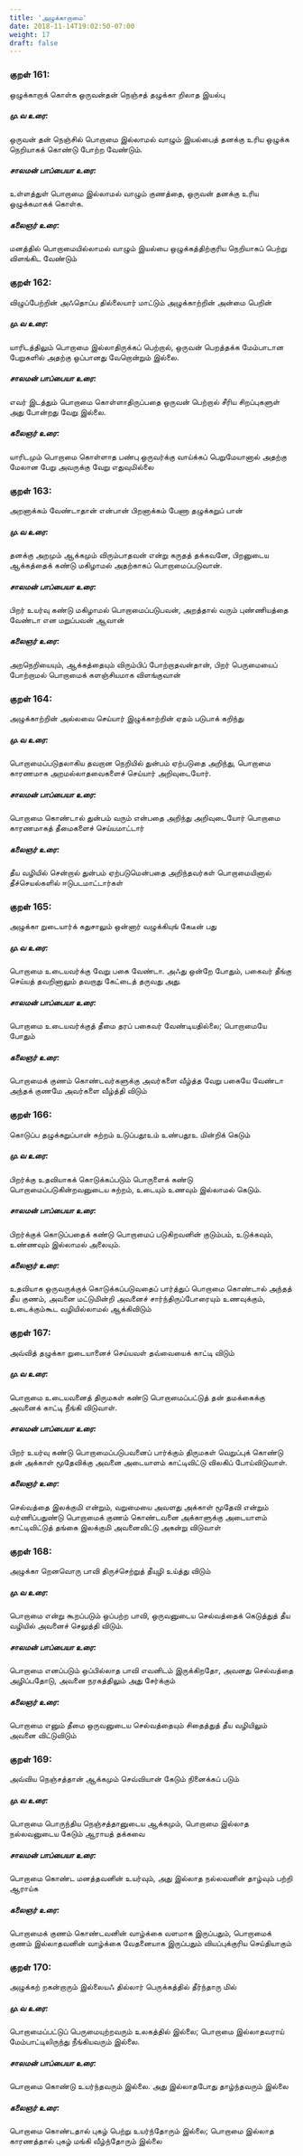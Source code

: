 ```yaml
---
title: 'அழுக்காறாமை'
date: 2018-11-14T19:02:50-07:00
weight: 17
draft: false
---
```


### குறள் 161:
ஒழுக்காறாக் கொள்க ஒருவன்தன் நெஞ்சத்
தழுக்கா றிலாத இயல்பு
##### மு.வ உரை:
ஒருவன் தன் நெஞ்சில் பொறாமை இல்லாமல் வாழும் இயல்பைத் தனக்கு உரிய ஒழுக்க நெறியாகக் கொண்டு போற்ற வேண்டும்.
##### சாலமன் பாப்பையா உரை:
உள்ளத்துள் பொறாமை இல்லாமல் வாழும் குணத்தை, ஒருவன் தனக்கு உரிய ஒழுக்கமாகக் கொள்க.
##### கலைஞர் உரை:
மனத்தில் பொறாமையில்லாமல் வாழும் இயல்பை ஒழுக்கத்திற்குரிய நெறியாகப் பெற்று விளங்கிட வேண்டும்
### குறள் 162:
விழுப்பேற்றின் அஃதொப்ப தில்லையார் மாட்டும்
அழுக்காற்றின் அன்மை பெறின்
##### மு.வ உரை:
யாரிடத்திலும் பொறாமை இல்லாதிருக்கப் பெற்றால், ஒருவன் பெறத்தக்க மேம்பாடான பேறுகளில் அதற்கு ஒப்பானது வேறொன்றும் இல்லை.
##### சாலமன் பாப்பையா உரை:
எவர் இடத்தும் பொறாமை கொள்ளாதிருப்பதை ஒருவன் பெற்றால் சீரிய சிறப்புகளுள் அது போன்றது வேறு இல்லை.
##### கலைஞர் உரை:
யாரிடமும் பொறாமை கொள்ளாத பண்பு ஒருவர்க்கு வாய்க்கப் பெறுமேயானால் அதற்கு மேலான பேறு அவருக்கு வேறு எதுவுமில்லை
### குறள் 163:
அறனாக்கம் வேண்டாதான் என்பான் பிறனாக்கம்
பேணா தழுக்கறுப் பான்
##### மு.வ உரை:
தனக்கு அறமும் ஆக்கமும் விரும்பாதவன் என்று கருதத் தக்கவனே, பிறனுடைய ஆக்கத்தைக் கண்டு மகிழாமல் அதற்காகப் பொறாமைப்படுவான்.
##### சாலமன் பாப்பையா உரை:
பிறர் உயர்வு கண்டு மகிழாமல் பொறாமைப்படுபவன், அறத்தால் வரும் புண்ணியத்தை வேண்டா என மறுப்பவன் ஆவான்
##### கலைஞர் உரை:
அறநெறியையும், ஆக்கத்தையும் விரும்பிப் போற்றாதவன்தான், பிறர் பெருமையைப் போற்றாமல் பொறாமைக் களஞ்சியமாக விளங்குவான்
### குறள் 164:
அழுக்காற்றின் அல்லவை செய்யார் இழுக்காற்றின்
ஏதம் படுபாக் கறிந்து
##### மு.வ உரை:
பொறாமைப்படுதலாகிய தவறான நெறியில் துன்பம் ஏற்படுத‌ை அறிந்து, பொறாமை காரணமாக அறமல்லாதவைகளைச் செய்யார் அறிவுடையோர்.
##### சாலமன் பாப்பையா உரை:
பொறாமை கொண்டால் துன்பம் வரும் என்பதை அறிந்து அறிவுடையோர் பொறாமை காரணமாகத் தீமைகளைச் செய்யமாட்டார்
##### கலைஞர் உரை:
தீய வழியில் சென்றால் துன்பம் ஏற்படுமென்பதை அறிந்தவர்கள் பொறாமையினால் தீச்செயல்களில் ஈடுபடமாட்டார்கள்
### குறள் 165:
அழுக்கா றுடையார்க் கதுசாலும் ஒன்னார்
வழுக்கியுங் கேடீன் பது
##### மு.வ உரை:
பொறாமை உடை‌யவர்க்கு வேறு பகை வேண்டா. அஃது ஒன்றே போதும், பகைவர் தீங்கு செய்யத் தவறினாலும் தவறாது கேட்டைத் தருவது அது.
##### சாலமன் பாப்பையா உரை:
பொறாமை உடையவர்க்குத் தீமை தரப் பகைவர் வேண்டியதில்லை; பொறாமையே போதும்
##### கலைஞர் உரை:
பொறாமைக் குணம் கொண்டவர்களுக்கு அவர்களை வீழ்த்த வேறு பகையே வேண்டா அந்தக் குணமே அவர்களை வீழ்த்தி விடும்
### குறள் 166:
கொடுப்ப தழுக்கறுப்பான் சுற்றம் உடுப்பதூஉம்
உண்பதூஉ மின்றிக் கெடும்
##### மு.வ உரை:
பிறர்க்கு உதவியாகக் கொடுக்கப்படும் பொருளைக் கண்டு பொறாமைப்படுகின்றவனுடைய சுற்றம், உடையும் உணவும் இல்லாமல் கெடும்.
##### சாலமன் பாப்பையா உரை:
பிறர்க்குக் கொடுப்பதைக் கண்டு பொறாமைப் படுகிறவனின் குடும்பம், உடுக்கவும், உண்ணவும் இல்லாமல் அலையும்.
##### கலைஞர் உரை:
உதவியாக ஒருவருக்குக் கொடுக்கப்படுவதைப் பார்த்துப் பொறாமை கொண்டால் அந்தத் தீய குணம், அவனை மட்டுமின்றி அவனைச் சார்ந்திருப்போரையும் உணவுக்கும், உடைக்கும்கூட வழியில்லாமல் ஆக்கிவிடும்
### குறள் 167:
அவ்வித் தழுக்கா றுடையானைச் செய்யவள்
தவ்வையைக் காட்டி விடும்
##### மு.வ உரை:
பொறாமை உடையவனைத் திருமகள் கண்டு பொறாமைப்பட்டுத் தன் தமக்கைக்கு அவனைக் காட்டி நீங்கி விடுவாள்.
##### சாலமன் பாப்பையா உரை:
பிறர் உயர்வு கண்டு பொறாமைப்படுபவனைப் பார்க்கும் திருமகள் வெறுப்புக் கொண்டு தன் அக்காள் மூதேவிக்கு அவனை அடையாளம் காட்டிவிட்டு விலகிப் போய்விடுவாள்.
##### கலைஞர் உரை:
செல்வத்தை இலக்குமி என்றும், வறுமையை அவளது அக்காள் மூதேவி என்றும் வர்ணிப்பதுண்டு பொறாமைக் குணம் கொண்டவனை அக்காளுக்கு அடையாளம் காட்டிவிட்டுத் தங்கை இலக்குமி அவனைவிட்டு அகன்று விடுவாள்
### குறள் 168:
அழுக்கா றெனவொரு பாவி திருச்செற்றுத்
தீயுழி உய்த்து விடும்
##### மு.வ உரை:
பொறாமை என்று கூறப்படும் ஒப்பற்ற பாவி, ஒருவனுடைய செல்வத்தைக் கெடுத்துத் தீய வழியில் அவனைச் செலுத்தி விடும்.
##### சாலமன் பாப்பையா உரை:
பொறாமை எனப்படும் ஒப்பில்லாத பாவி எவனிடம் இருக்கிறதோ, அவனது செல்வத்தை அழிப்பதோடு, அவனை நரகத்திலும் அது சேர்க்கும்
##### கலைஞர் உரை:
பொறாமை எனும் தீமை ஒருவனுடைய செல்வத்தையும் சிதைத்துத் தீய வழியிலும் அவனை விட்டுவிடும்
### குறள் 169:
அவ்விய நெஞ்சத்தான் ஆக்கமும் செவ்வியான்
கேடும் நினைக்கப் படும்
##### மு.வ உரை:
பொறாமை பொருந்திய நெஞ்சத்தானுடைய ஆக்கமும், பொறாமை இல்லாத நல்லவனுடைய கேடும் ஆராயத் தக்கவை
##### சாலமன் பாப்பையா உரை:
பொறாமை கொண்ட மனத்தவனின் உயர்வும், அது இல்லாத நல்லவனின் தாழ்வும் பற்றி ஆராய்க
##### கலைஞர் உரை:
பொறாமைக் குணம் கொண்டவனின் வாழ்க்கை வளமாக இருப்பதும், பொறாமைக் குணம் இல்லாதவனின் வாழ்க்கை வேதனையாக இருப்பதும் வியப்புக்குரிய செய்தியாகும்
### குறள் 170:
அழுக்கற் றகன்றாரும் இல்லையஃ தில்லார்
பெருக்கத்தில் தீர்ந்தாரு மில்
##### மு.வ உரை:
பொறாமைப்பட்டுப் பெருமையுற்றவரும் உலகத்தில் இல்லை; பொறாமை இல்லாதவராய் மேம்பாட்டிலிருந்து நீங்கியவரும் இல்லை.
##### சாலமன் பாப்பையா உரை:
பொறாமை கொண்டு உயர்ந்தவரும் இல்லை. அது இல்லாதபோது தாழ்ந்தவரும் இல்லை
##### கலைஞர் உரை:
பொறாமை கொண்டதால் புகழ் பெற்று உயர்ந்தோரும் இல்லை; பொறாமை இல்லாத காரணத்தால் புகழ் மங்கி வீழ்ந்தோரும் இல்லை
